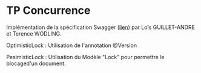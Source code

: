 # TP Concurrence



Implémentation de la spécification Swagger ([lien](https://github.com/gsoing/api-lessons/blob/master/tp/concurrency/swagger.yaml)) par Loïs GUILLET-ANDRE et Terence WODLING.



OptimisticLock : Utilisation de l'annotation @Version

PesimisticLock : Utilisation du Modèle "Lock" pour permettre le blocaged'un document.